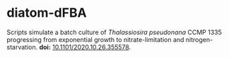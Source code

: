 # diatom-dFBA
Scripts simulate a batch culture of *Thalassiosira pseudonana* CCMP 1335 progressing from exponential growth to nitrate-limitation and nitrogen-starvation. **doi:** [10.1101/2020.10.26.355578](https://doi.org/10.1101/2020.10.26.355578).

